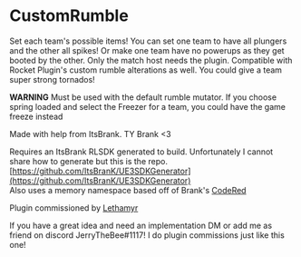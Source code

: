# CustomRumble

Set each team's possible items! You can set one team to have all plungers and the other all spikes! Or make one team have no powerups as they get booted by the other. Only the match host needs the plugin. Compatible with Rocket Plugin's custom rumble alterations as well. You could give a team super strong tornados!

**WARNING** Must be used with the default rumble mutator. If you choose spring loaded and select the Freezer for a team, you could have the game freeze instead

Made with help from ItsBrank. TY Brank \<3

Requires an ItsBrank RLSDK generated to build. Unfortunately I cannot share how to generate but this is the repo. [https://github.com/ItsBranK/UE3SDKGenerator](https://github.com/ItsBranK/UE3SDKGenerator)  
Also uses a memory namespace based off of Brank's [CodeRed](https://github.com/CodeRedModding/CodeRed-Universal)

Plugin commissioned by [Lethamyr](https://youtube.com/c/Lethamyr)

If you have a great idea and need an implementation DM or add me as friend on discord JerryTheBee#1117! I do plugin commissions just like this one!
